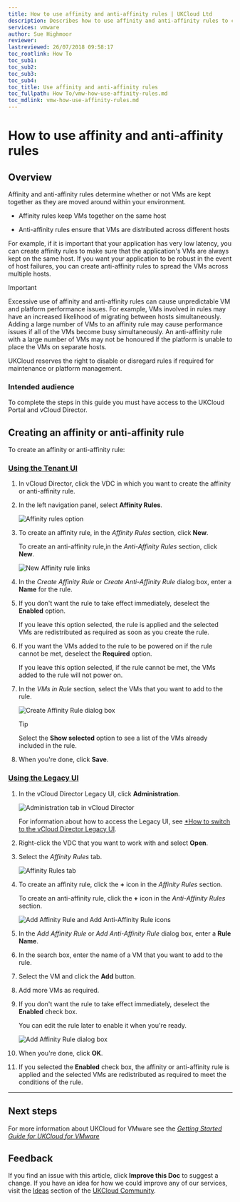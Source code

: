 ```yaml
---
title: How to use affinity and anti-affinity rules | UKCloud Ltd
description: Describes how to use affinity and anti-affinity rules to control the movement of VMs around the UKCloud platform
services: vmware
author: Sue Highmoor
reviewer:
lastreviewed: 26/07/2018 09:58:17
toc_rootlink: How To
toc_sub1: 
toc_sub2:
toc_sub3:
toc_sub4:
toc_title: Use affinity and anti-affinity rules
toc_fullpath: How To/vmw-how-use-affinity-rules.md
toc_mdlink: vmw-how-use-affinity-rules.md
---
```


# How to use affinity and anti‑affinity rules

## Overview

Affinity and anti-affinity rules determine whether or not VMs are kept together as they are moved around within your environment.

- Affinity rules keep VMs together on the same host

- Anti-affinity rules ensure that VMs are distributed across different hosts

For example, if it is important that your application has very low latency, you can create affinity rules to make sure that the application's VMs are always kept on the same host. If you want your application to be robust in the event of host failures, you can create anti-affinity rules to spread the VMs across multiple hosts.

> [!IMPORTANT]
> Excessive use of affinity and anti-affinity rules can cause unpredictable VM and platform performance issues. For example, VMs involved in rules may have an increased likelihood of migrating between hosts simultaneously. Adding a large number of VMs to an affinity rule may cause performance issues if all of the VMs become busy simultaneously. An anti-affinity rule with a large number of VMs may not be honoured if the platform is unable to place the VMs on separate hosts.
>
> UKCloud reserves the right to disable or disregard rules if required for maintenance or platform management.

### Intended audience

To complete the steps in this guide you must have access to the UKCloud Portal and vCloud Director.

## Creating an affinity or anti-affinity rule

To create an affinity or anti-affinity rule:

### [Using the Tenant UI](#tab/tabid-1)

1. In vCloud Director, click the VDC in which you want to create the affinity or anti-affinity rule.

2. In the left navigation panel, select **Affinity Rules**.

    ![Affinity rules option](images/vmw-vcd-mnu-affinity.png)

3. To create an affinity rule, in the *Affinity Rules* section, click **New**.

    To create an anti-affinity rule,in the *Anti-Affinity Rules* section, click **New**.

    ![New Affinity rule links](images/vmw-vcd-new-affinity-rule.png)

4. In the *Create Affinity Rule* or *Create Anti-Affinity Rule* dialog box, enter a **Name** for the rule.

5. If you don't want the rule to take effect immediately, deselect the **Enabled** option.

    If you leave this option selected, the rule is applied and the selected VMs are redistributed as required as soon as you create the rule.

6. If you want the VMs added to the rule to be powered on if the rule cannot be met, deselect the **Required** option.

    If you leave this option selected, if the rule cannot be met, the VMs added to the rule will not power on.

7. In the *VMs in Rule* section, select the VMs that you want to add to the rule.

    ![Create Affinity Rule dialog box](images/vmw-vcd-create-affinity-rule.png)

    > [!TIP]
    > Select the **Show selected** option to see a list of the VMs already included in the rule.

8. When you're done, click **Save**.

### [Using the Legacy UI](#tab/tabid-2)

1. In the vCloud Director Legacy UI, click **Administration**.

    ![Administration tab in vCloud Director](images/vmw-vcd-tab-admin.png)

    For information about how to access the Legacy UI, see [*How to switch to the vCloud Director Legacy UI](vmw-how-switch-web-console.md).

2. Right-click the VDC that you want to work with and select **Open**.

3. Select the *Affinity Rules* tab.

    ![Affinity Rules tab](images/vmw-vcd-tab-affinity.png)

4. To create an affinity rule, click the **+** icon in the *Affinity Rules* section.

    To create an anti-affinity rule, click the **+** icon in the *Anti-Affinity Rules* section.

    ![Add Affinity Rule and Add Anti-Affinity Rule icons](images/vmw-vcd-ico-add-affinity-rule.png)

5. In the *Add Affinity Rule* or *Add Anti-Affinity Rule* dialog box, enter a **Rule Name**.

6. In the search box, enter the name of a VM that you want to add to the rule.

7. Select the VM and click the **Add** button.

8. Add more VMs as required.

9. If you don't want the rule to take effect immediately, deselect the **Enabled** check box.

    You can edit the rule later to enable it when you're ready.

    ![Add Affinity Rule dialog box](images/vmw-vcd-add-affinity-rule.png)

10. When you're done, click **OK**.

11. If you selected the **Enabled** check box, the affinity or anti-affinity rule is applied and the selected VMs are redistributed as required to meet the conditions of the rule.

***

## Next steps

For more information about UKCloud for VMware see the [*Getting Started Guide for UKCloud for VMware*](vmw-gs.md)

## Feedback

If you find an issue with this article, click **Improve this Doc** to suggest a change. If you have an idea for how we could improve any of our services, visit the [Ideas](https://community.ukcloud.com/ideas) section of the [UKCloud Community](https://community.ukcloud.com).
